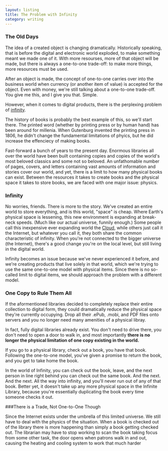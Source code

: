 ```yaml
---
layout: listing
title: The Problem with Infinity
category: writing
---
```


### The Old Days
The idea of a created object is changing dramatically. Historically speaking, that is before the digital and electronic world exploded, to make something meant we made one of it. With more resourses, more of that object will be made, but there is always a one-to-one trade-off: to make more things, more resources must be used. 

After an object is made, the concept of one-to-one carries over into the business world when currency (or another item of value) is accepted for the object. Even with money, we're still talking about a one-to-one trade-off. You give me this, and I give you that. Simple.

However, when it comes to digital products, there is the perplexing problem of [infinity](http://en.wikipedia.org/wiki/Infinity). 

The history of books is probably the best example of this, so we'll start there. The printed word (whether by printing press or by human hand) has been around for millenia. When Gutenburg invented the printing press in 1806, he didn't change the fundamental limitations of phyics, but he did increase the effenciecy of making books.

Fast-forward a bunch of years to the present day. Enormous libraries all over the world have been built containing copies and copies of the world's most beloved classics and some not so beloved. An unfathomable number of pages, covers, and letters containing vast amounts of information and stories cover our world, and yet, there is a limit to how many physical books can exist. Between the resources it takes to create books and the physical space it takes to store books, we are faced with one major issue: physics.

### Infinity
No worries, friends. There is more to the story. We've created an entire world to store everything, and is this world, "space" is cheap. Where Earth's physical space is lessening, this new environment is expanding at break-neck speeds. (Much like our actual universe, funnily enough.) Some people call this inexpensive ever expanding world the [Cloud](http://en.wikipedia.org/wiki/Cloud_computing), while others just call it the Internet, but whatever you call it, they both share the common characteristic of infinity. When you're not connected to the bigger universe (the Internet), there's a good change you're on the local level, but still living in the digital world.

Infinity becomes an issue because we've never experienced it before, and we're creating products that live solely in that world, which we're trying to use the same one-to-one model with physical items. Since there is no so-called limit to digital items, we should approach the problem with a different model.

### One Copy to Rule Them All
If the aformentioned libraries decided to completely replace their entire collection to digital form, they could dramatically reduce the physical space they're currently occupying. Drop all their .ePub, .mobi, and PDF files onto servers and you no longer need many amenities of a physical libray.

In fact, fully digital libraries already exist. You don't need to drive there, you don't need to open a door to walk in, and most importantly __there is no longer the physical limitation of one copy existing in the world.__

If you go to a physical library, check out a book, you have that book. Following the one-to-one model, you've given a promise to return the book, and you get to take home the book.

In the world of Infinity, you can check out the book, leave, and the next person in line right behind you can check out the same book. And the next. And the next. All the way into infinity, and you'll never run out of any of that book. Better yet, it doesn't take up any more physical space in the Infinite Library, because you're essentially duplicating the book every time someone checks it out.

###There is a Trade, Not One-to-One Though

Since the Internet exists under the umbrella of this limited universe. We still have to deal with the physics of the situation. When a book is checked out of the library there is more happening than simply a book getting checked out. The librarian may have to stop working to scan the book taking focus from some other task, the door opens when patrons walk in and out, causing the heating and cooling system to work that much harder